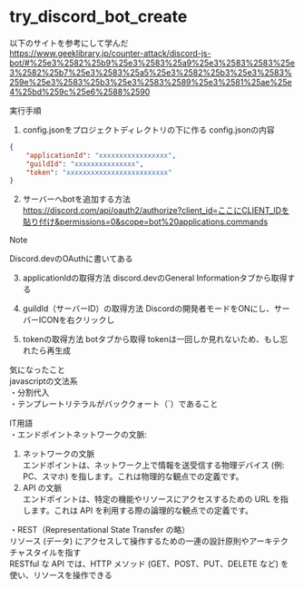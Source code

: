 # try_discord_bot_create
以下のサイトを参考にして学んだ</br>
https://www.geeklibrary.jp/counter-attack/discord-js-bot/#%25e3%2582%25b9%25e3%2583%25a9%25e3%2583%2583%25e3%2582%25b7%25e3%2583%25a5%25e3%2582%25b3%25e3%2583%259e%25e3%2583%25b3%25e3%2583%2589%25e3%2581%25ae%25e4%25bd%259c%25e6%2588%2590

実行手順
1. config.jsonをプロジェクトディレクトリの下に作る
config.jsonの内容
```json
{
    "applicationId": "xxxxxxxxxxxxxxxxx",
    "guildId": "xxxxxxxxxxxxxxx",
    "token": "xxxxxxxxxxxxxxxxxxxxxxxxx"
}
```
2. サーバーへbotを追加する方法</br>
https://discord.com/api/oauth2/authorize?client_id=ここにCLIENT_IDを貼り付け&permissions=0&scope=bot%20applications.commands

> [!NOTE]
> Discord.devのOAuthに書いてある

3. applicationIdの取得方法
discord.devのGeneral Informationタブから取得する

4. guildId（サーバーID）の取得方法
Discordの開発者モードをONにし、サーバーICONを右クリックし

5. tokenの取得方法
botタブから取得
tokenは一回しか見れないため、もし忘れたら再生成


気になったこと</br>
javascriptの文法系</br>
・分割代入</br>
・テンプレートリテラルがバッククォート（`）であること


IT用語</br>
・エンドポイントネットワークの文脈:
1. ネットワークの文脈</br>
エンドポイントは、ネットワーク上で情報を送受信する物理デバイス (例: PC、スマホ) を指します。これは物理的な観点での定義です。
2. API の文脈</br>
エンドポイントは、特定の機能やリソースにアクセスするための URL を指します。これは API を利用する際の論理的な観点での定義です。

・REST（Representational State Transfer の略）</br>
リソース (データ) にアクセスして操作するための一連の設計原則やアーキテクチャスタイルを指す</br>
RESTful な API では、HTTP メソッド (GET、POST、PUT、DELETE など) を使い、リソースを操作できる